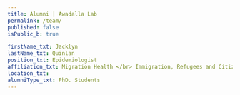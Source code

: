 ```yaml
---
title: Alumni | Awadalla Lab
permalink: /team/
published: false
isPublic_b: true

firstName_txt: Jacklyn
lastName_txt: Quinlan 
position_txt: Epidemiologist
affiliation_txt: Migration Health </br> Immigration, Refugees and Citizenship Canada </br> Government of Canada
location_txt:
alumniType_txt: PhD. Students
---
```

